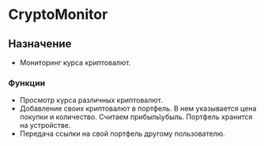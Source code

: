 # CryptoMonitor

## Назначение

* Мониторинг курса криптовалют.

### Функции

* Просмотр курса различных криптовалют.
* Добавление своих криптовалют в портфель. В нем указывается цена покупки и количество. Считаем прибыль\убыль. Портфель хранится на устройстве.
* Передача ссылки на свой портфель другому пользователю.
